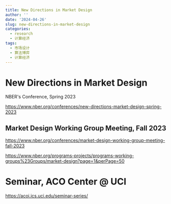 ```yaml
---
title: New Directions in Market Design
author: ''
date: '2024-04-26'
slug: new-directions-in-market-design
categories:
  - research
  - 计算经济
tags:
  - 市场设计
  - 算法博弈
  - 计算经济
---
```


# **New Directions in Market Design**

NBER's Conference, Spring 2023

<https://www.nber.org/conferences/new-directions-market-design-spring-2023>

## **Market Design Working Group Meeting, Fall 2023**

<https://www.nber.org/conferences/market-design-working-group-meeting-fall-2023>

<https://www.nber.org/programs-projects/programs-working-groups%23Groups/market-design?page=1&perPage=50>

# Seminar, ACO Center \@ UCI

<https://acoi.ics.uci.edu/seminar-series/>
